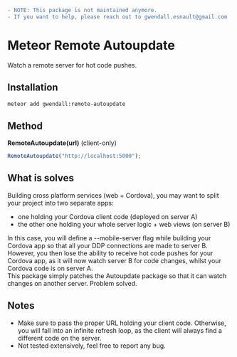 ```diff
- NOTE: This package is not maintained anymore.
- If you want to help, please reach out to gwendall.esnault@gmail.com
```

Meteor Remote Autoupdate
========================

Watch a remote server for hot code pushes.

Installation
------------

``` sh
meteor add gwendall:remote-autoupdate
```

Method
----------

**RemoteAutoupdate(url)** (client-only)  
``` javascript
RemoteAutoupdate("http://localhost:5000");
```

What is solves
--------------

Building cross platform services (web + Cordova), you may want to split your project into two separate apps:  
- one holding your Cordova client code (deployed on server A)  
- the other one holding your whole server logic + web views (on server B)  

In this case, you will define a --mobile-server flag while building your Cordova app so that all your DDP connections are made to server B. However, you then lose the ability to receive hot code pushes for your Cordova app, as it will now watch server B for code changes, whilst your Cordova code is on server A.  
This package simply patches the Autoupdate package so that it can watch changes on another server.   Problem solved.

Notes
-----

- Make sure to pass the proper URL holding your client code. Otherwise, you will fall into an infinite refresh loop, as the client will always find a different code on the server.
- Not tested extensively, feel free to report any bug.
